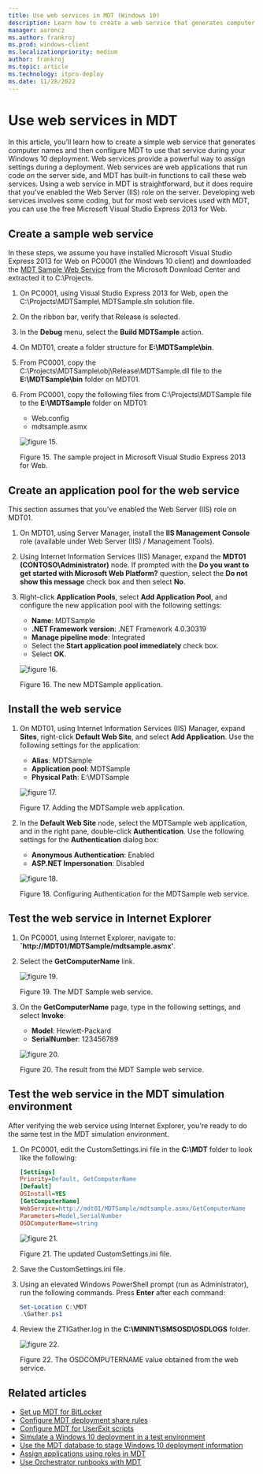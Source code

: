```yaml
---
title: Use web services in MDT (Windows 10)
description: Learn how to create a web service that generates computer names and then configure MDT to use that service during your Windows 10 deployment.
manager: aaroncz
ms.author: frankroj
ms.prod: windows-client
ms.localizationpriority: medium
author: frankroj
ms.topic: article
ms.technology: itpro-deploy
ms.date: 11/28/2022
---
```


# Use web services in MDT

In this article, you'll learn how to create a simple web service that generates computer names and then configure MDT to use that service during your Windows 10 deployment. Web services provide a powerful way to assign settings during a deployment. Web services are web applications that run code on the server side, and MDT has built-in functions to call these web services.
Using a web service in MDT is straightforward, but it does require that you've enabled the Web Server (IIS) role on the server. Developing web services involves some coding, but for most web services used with MDT, you can use the free Microsoft Visual Studio Express 2013 for Web.

## Create a sample web service

In these steps, we assume you have installed Microsoft Visual Studio Express 2013 for Web on PC0001 (the Windows 10 client) and downloaded the [MDT Sample Web Service](https://www.microsoft.com/download/details.aspx?id=42516) from the Microsoft Download Center and extracted it to C:\\Projects.

1. On PC0001, using Visual Studio Express 2013 for Web, open the C:\\Projects\\MDTSample\\ MDTSample.sln solution file.

2. On the ribbon bar, verify that Release is selected.

3. In the **Debug** menu, select the **Build MDTSample** action.

4. On MDT01, create a folder structure for **E:\\MDTSample\\bin**.

5. From PC0001, copy the C:\\Projects\\MDTSample\\obj\\Release\\MDTSample.dll file to the **E:\\MDTSample\\bin** folder on MDT01.

6. From PC0001, copy the following files from C:\\Projects\\MDTSample file to the **E:\\MDTSample** folder on MDT01:

   - Web.config
   - mdtsample.asmx

    ![figure 15.](../images/mdt-09-fig15.png)

    Figure 15. The sample project in Microsoft Visual Studio Express 2013 for Web.

## Create an application pool for the web service

This section assumes that you've enabled the Web Server (IIS) role on MDT01.

1. On MDT01, using Server Manager, install the **IIS Management Console** role (available under Web Server (IIS) / Management Tools).

2. Using Internet Information Services (IIS) Manager, expand the **MDT01 (CONTOSO\\Administrator)** node. If prompted with the **Do you want to get started with Microsoft Web Platform?** question, select the **Do not show this message** check box and then select **No**.

3. Right-click **Application Pools**, select **Add Application Pool**, and configure the new application pool with the following settings:

   - **Name**: MDTSample
   - **.NET Framework version**: .NET Framework 4.0.30319
   - **Manage pipeline mode**: Integrated
   - Select the **Start application pool immediately** check box.
   - Select **OK**.

    ![figure 16.](../images/mdt-09-fig16.png)

    Figure 16. The new MDTSample application.

## Install the web service

1. On MDT01, using Internet Information Services (IIS) Manager, expand **Sites**, right-click **Default Web Site**, and select **Add Application**. Use the following settings for the application:

   - **Alias**: MDTSample
   - **Application pool**: MDTSample
   - **Physical Path**: E:\\MDTSample

    ![figure 17.](../images/mdt-09-fig17.png)

    Figure 17. Adding the MDTSample web application.

2. In the **Default Web Site** node, select the MDTSample web application, and in the right pane, double-click **Authentication**. Use the following settings for the **Authentication** dialog box:

   - **Anonymous Authentication**: Enabled
   - **ASP.NET Impersonation**: Disabled

    ![figure 18.](../images/mdt-09-fig18.png)

    Figure 18. Configuring Authentication for the MDTSample web service.

## Test the web service in Internet Explorer

1. On PC0001, using Internet Explorer, navigate to: **`http://MDT01/MDTSample/mdtsample.asmx'**.

2. Select the **GetComputerName** link.

    ![figure 19.](../images/mdt-09-fig19.png)

    Figure 19. The MDT Sample web service.

3. On the **GetComputerName** page, type in the following settings, and select **Invoke**:

   - **Model**: Hewlett-Packard
   - **SerialNumber**: 123456789

    ![figure 20.](../images/mdt-09-fig20.png)

    Figure 20. The result from the MDT Sample web service.

## Test the web service in the MDT simulation environment

After verifying the web service using Internet Explorer, you're ready to do the same test in the MDT simulation environment.

1. On PC0001, edit the CustomSettings.ini file in the **C:\\MDT** folder to look like the following:

   ```ini
   [Settings]
   Priority=Default, GetComputerName
   [Default]
   OSInstall=YES
   [GetComputerName]
   WebService=http://mdt01/MDTSample/mdtsample.asmx/GetComputerName
   Parameters=Model,SerialNumber
   OSDComputerName=string
   ```

   ![figure 21.](../images/mdt-09-fig21.png)

   Figure 21. The updated CustomSettings.ini file.

2. Save the CustomSettings.ini file.

3. Using an elevated Windows PowerShell prompt (run as Administrator), run the following commands. Press **Enter** after each command:

   ```powershell
   Set-Location C:\MDT
   .\Gather.ps1
   ```

4. Review the ZTIGather.log in the **C:\\MININT\\SMSOSD\\OSDLOGS** folder.

    ![figure 22.](../images/mdt-09-fig22.png)

    Figure 22. The OSDCOMPUTERNAME value obtained from the web service.

## Related articles

- [Set up MDT for BitLocker](set-up-mdt-for-bitlocker.md)
- [Configure MDT deployment share rules](configure-mdt-deployment-share-rules.md)
- [Configure MDT for UserExit scripts](configure-mdt-for-userexit-scripts.md)
- [Simulate a Windows 10 deployment in a test environment](simulate-a-windows-10-deployment-in-a-test-environment.md)
- [Use the MDT database to stage Windows 10 deployment information](use-the-mdt-database-to-stage-windows-10-deployment-information.md)
- [Assign applications using roles in MDT](assign-applications-using-roles-in-mdt.md)
- [Use Orchestrator runbooks with MDT](use-orchestrator-runbooks-with-mdt.md)
